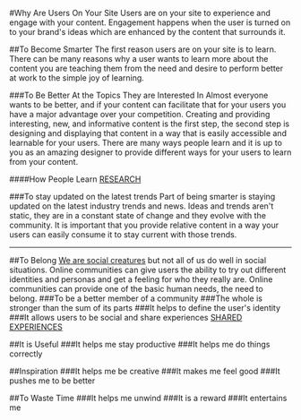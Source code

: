 #Why Are Users On Your Site
Users are on your site to experience and engage with your content. Engagement happens when the user is turned on to your brand's ideas which are enhanced by the content that surrounds it.

##To Become Smarter
The first reason users are on your site is to learn. There can be many reasons why a user wants to learn more about the content you are teaching them from the need and desire to perform better at work to the simple joy of learning.

###To Be Better At the Topics They are Interested In
Almost everyone wants to be better, and if your content can facilitate that for your users you have a major advantage over your competition. Creating and providing interesting, new, and informative content is the first step, the second step is designing and displaying that content in a way that is easily accessible and learnable for your users. There are many ways people learn and it is up to you as an amazing designer to provide different ways for your users to learn from your content.

####How People Learn [RESEARCH](www.google.com)

###To stay updated on the latest trends
Part of being smarter is staying updated on the latest industry trends and news. Ideas and trends aren't static, they are in a constant state of change and they evolve with the community. It is important that you provide relative content in a way your users can easily consume it to stay current with those trends.

----------

##To Belong
[We are social creatures](www.google.com) but not all of us do well in social situations. Online communities can give users the ability to try out different identities and personas and get a feeling for who they really are. Online communities can provide one of the basic human needs, the need to belong.
###To be a better member of a community
###The whole is stronger than the sum of its parts
###It helps to define the user's identity
###It allows users to be social and share experiences
[SHARED EXPERIENCES](www.google.com)

##It is Useful
###It helps me stay productive
###It helps me do things correctly

##Inspiration
###It helps me be creative
###It makes me feel good
###It pushes me to be better

##To Waste Time
###It helps me unwind
###It is a reward
###It entertains me
